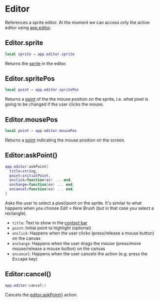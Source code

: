 # Editor

References a sprite editor. At the moment we can access only the
active editor using [app.editor](app.md#appeditor).

## Editor.sprite

```lua
local sprite = app.editor.sprite
```

Returns the [sprite](sprite.md#sprite) in the editor.

## Editor.spritePos

```lua
local point = app.editor.spritePos
```

Returns a [point](point.md#point) of the the mouse position on the
sprite, i.e. what pixel is going to be changed if the user clicks the
mouse.

## Editor.mousePos

```lua
local point = app.editor.mousePos
```

Returns a [point](point.md#point) indicating the mouse position on the
screen.

## Editor:askPoint()

```lua
app.editor:askPoint{
  title=string,
  point=initialPoint,
  onclick=function(ev) ... end,
  onchange=function(ev) ... end,
  oncancel=function(ev) ... end,
}
```

Asks the user to select a pixel/point on the sprite. It's similar to
what happens when you choose *Edit > New Brush* (but in that case you
select a rectangle).

* `title`: Text to show in the [context bar](https://www.aseprite.org/docs/context-bar/)
* `point`: Initial point to highlight (optional)
* `onclick`: Happens when the user clicks (press/release a mouse button) on the canvas
* `onchange`: Happens when the user drags the mouse (press/move mouse/release a mouse button) on the canvas
* `oncancel`: Happens when the user cancels the action (e.g. press the <kbd>Escape</kbd> key)

## Editor:cancel()

```lua
app.editor:cancel()
```

Cancels the [editor:askPoint()](#editoraskpoint) action.
